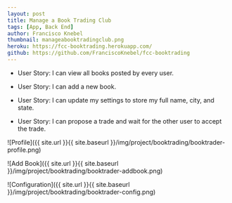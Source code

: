 ```yaml
---
layout: post
title: Manage a Book Trading Club
tags: [App, Back End]
author: Francisco Knebel
thumbnail: manageabooktradingclub.png
heroku: https://fcc-booktrading.herokuapp.com/
github: https://github.com/FranciscoKnebel/fcc-booktrading
---
```


- User Story: I can view all books posted by every user.

- User Story: I can add a new book.

- User Story: I can update my settings to store my full name, city, and state.

- User Story: I can propose a trade and wait for the other user to accept the trade.

![Profile]({{ site.url }}{{ site.baseurl }}/img/project/booktrading/booktrader-profile.png)

![Add Book]({{ site.url }}{{ site.baseurl }}/img/project/booktrading/booktrader-addbook.png)

![Configuration]({{ site.url }}{{ site.baseurl }}/img/project/booktrading/booktrader-config.png)

